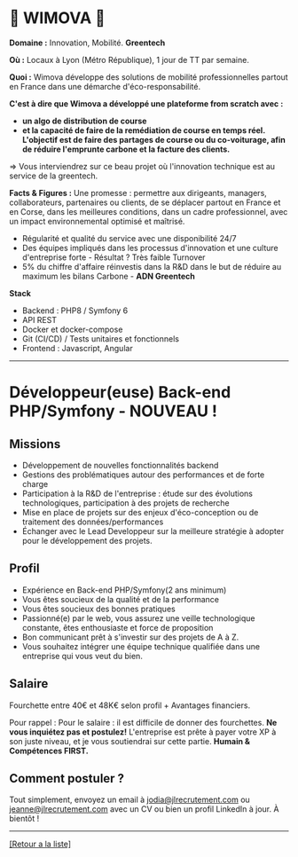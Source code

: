 # 🚖 WIMOVA 🚖

**Domaine :** Innovation, Mobilité. **Greentech**

**Où :** Locaux à Lyon (Métro République), 1 jour de TT par semaine.  

**Quoi :** Wimova développe des solutions de mobilité professionnelles partout en France dans une démarche d'éco-responsabilité. 

**C'est à dire que Wimova a développé une plateforme from scratch avec :** 
* **un algo de distribution de course** 
* **et la capacité de faire de la remédiation de course en temps réel. 
L'objectif est de faire des partages de course ou du co-voiturage, afin de réduire l'emprunte carbone et la facture des clients.**

=> Vous interviendrez sur ce beau projet où l'innovation technique est au service de la greentech.


**Facts & Figures :** Une promesse : permettre aux dirigeants, managers, collaborateurs, partenaires ou clients, de se déplacer partout en France et en Corse, dans les meilleures conditions, dans un cadre professionnel, avec un impact environnemental optimisé et maîtrisé.
* Régularité et qualité du service avec une disponibilité 24/7
* Des équipes impliqués dans les processus d'innovation et une culture d'entreprise forte - Résultat ? Très faible Turnover
* 5% du chiffre d'affaire réinvestis dans la R&D dans le but de réduire au maximum les bilans Carbone - **ADN Greentech**

**Stack**
* Backend : PHP8 / Symfony 6
* API REST
* Docker et docker-compose
* Git (CI/CD) / Tests unitaires et fonctionnels
* Frontend : Javascript, Angular

----

# Développeur(euse) Back-end PHP/Symfony - NOUVEAU !

## Missions

* Développement de nouvelles fonctionnalités backend
* Gestions des problématiques autour des performances et de forte charge
* Participation à la R&D de l'entreprise : étude sur des évolutions technologiques, participation à des projets de recherche
* Mise en place de projets sur des enjeux d'éco-conception ou de traitement des données/performances
* Échanger avec le Lead Developpeur sur la meilleure stratégie à adopter pour le développement des projets.

## Profil

* Expérience en Back-end PHP/Symfony(2 ans minimum)
* Vous êtes soucieux de la qualité et de la performance
* Vous êtes soucieux des bonnes pratiques
* Passionné(e) par le web, vous assurez une veille technologique constante, êtes enthousiaste et force de proposition
* Bon communicant prêt à s'investir sur des projets de A à Z.
* Vous souhaitez intégrer une équipe technique qualifiée dans une entreprise qui vous veut du bien.

## Salaire

Fourchette entre 40€ et 48K€ selon profil + Avantages financiers. 

Pour rappel :  Pour le salaire : il est difficile de donner des fourchettes. **Ne vous inquiétez pas et postulez!** L'entreprise est prête à payer votre XP à son juste niveau, et je vous soutiendrai sur cette partie. **Humain & Compétences FIRST.**

## Comment postuler ?

Tout simplement, envoyez un email à jodia@jlrecrutement.com ou jeanne@jlrecrutement.com avec un CV ou bien un profil LinkedIn à jour. À bientôt !

----
<a href="https://github.com/jlondiche/job-board-php/blob/master/README.md">[Retour a la liste]</a>

